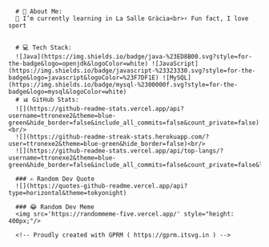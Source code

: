       # 💫 About Me:
      🌱 I’m currently learning in La Salle Gràcia<br>⚡ Fun fact, I love sport
      
      
      # 💻 Tech Stack:
      ![Java](https://img.shields.io/badge/java-%23ED8B00.svg?style=for-the-badge&logo=openjdk&logoColor=white) ![JavaScript](https://img.shields.io/badge/javascript-%23323330.svg?style=for-the-badge&logo=javascript&logoColor=%23F7DF1E) ![MySQL](https://img.shields.io/badge/mysql-%2300000f.svg?style=for-the-badge&logo=mysql&logoColor=white)
      # 📊 GitHub Stats:
      ![](https://github-readme-stats.vercel.app/api?username=ttronexe2&theme=blue-green&hide_border=false&include_all_commits=false&count_private=false)<br/>
      ![](https://github-readme-streak-stats.herokuapp.com/?user=ttronexe2&theme=blue-green&hide_border=false)<br/>
      ![](https://github-readme-stats.vercel.app/api/top-langs/?username=ttronexe2&theme=blue-green&hide_border=false&include_all_commits=false&count_private=false&layout=compact)
      
      ### ✍️ Random Dev Quote
      ![](https://quotes-github-readme.vercel.app/api?type=horizontal&theme=tokyonight)
      
      ### 😂 Random Dev Meme
      <img src='https://randommeme-five.vercel.app/' style="height: 400px;"/>
      
      <!-- Proudly created with GPRM ( https://gprm.itsvg.in ) -->
